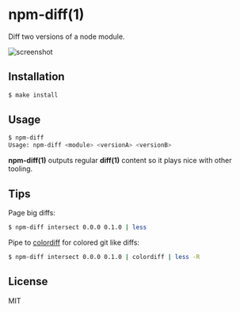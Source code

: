 
# npm-diff(1)

  Diff two versions of a node module.

  ![screenshot](https://i.cloudup.com/RgiBccKvdt.png)

## Installation

```bash
$ make install
```

## Usage

```bash
$ npm-diff
Usage: npm-diff <module> <versionA> <versionB>
```

  __npm-diff(1)__ outputs regular __diff(1)__ content so it plays nice with other tooling.

## Tips

  Page big diffs:

```bash
$ npm-diff intersect 0.0.0 0.1.0 | less
``` 

  Pipe to [colordiff](http://www.colordiff.org) for colored git like diffs:

```bash
$ npm-diff intersect 0.0.0 0.1.0 | colordiff | less -R
```

## License

  MIT

